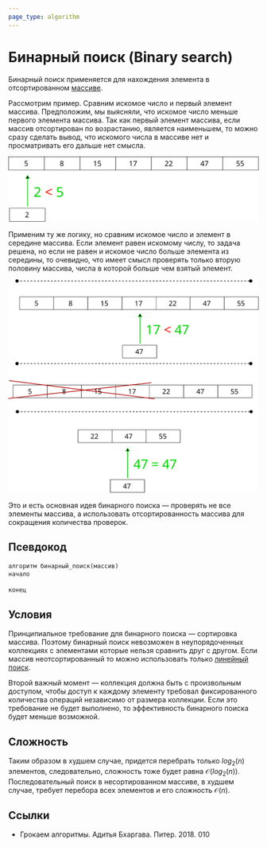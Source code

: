 ```yaml
---
page_type: algorithm
---
```


# Бинарный поиск (Binary search)

Бинарный поиск применяется для нахождения элемента в отсортированном [массиве](20221025215309.md).

Рассмотрим пример. Сравним искомое число и первый элемент массива. Предположим, мы выясняли, что искомое число меньше первого элемента массива. Так как первый элемент массива, если массив отсортирован по возрастанию, является наименьшем, то можно сразу сделать вывод, что искомого числа в массиве нет и просматривать его дальше нет смысла.

![](images/binary_search01.svg)

Применим ту же логику, но сравним искомое число и элемент в середине массива. Если элемент равен искомому числу, то задача решена, но если не равен и искомое число больше элемента из середины, то очевидно, что имеет смысл проверять только вторую половину массива, числа в которой больше чем взятый элемент.

![](images/binary_search02.svg)

Это и есть основная идея бинарного поиска — проверять не все элементы массива, а использовать отсортированность массива для сокращения количества проверок.

## Псевдокод

```
алгоритм бинарный_поиск(массив)
начало

конец
```

## Условия

Принципиальное требование для бинарного поиска — сортировка массива. Поэтому бинарный поиск невозможен в неупорядоченных коллекциях с элементами которые нельзя сравнить друг с другом. Если массив неотсортированный то можно использовать только [линейный поиск](20221023135032.md).

Второй важный момент — коллекция должна быть с произвольным доступом, чтобы доступ к каждому элементу требовал фиксированного количества операций независимо от размера коллекции. Если это требование не будет выполнено, то эффективность бинарного поиска будет меньше возможной.

## Сложность

Таким образом в худшем случае, придется перебрать только $log_{2}(n)$ элементов, следовательно, сложность тоже будет равна $\mathcal{O}(log_{2}(n))$. Последовательный поиск в несортированном массиве, в худшем случае, требует перебора всех элементов и его сложность $\mathcal{O}(n)$.

## Ссылки

- Грокаем алгоритмы. Адитья Бхаргава. Питер. 2018. 010
